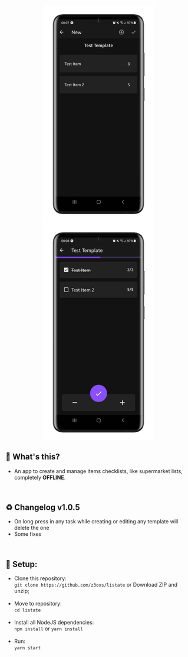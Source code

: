 <div align="center">
    <img src="./images/mockup_1.png" width="300" />
    <img src="./images/mockup_2.png" width="300" />
</div>

## 🤔 What's this?
- An app to create and manage items checklists, like supermarket lists, completely **OFFLINE**.

&nbsp;
## ♻️ Changelog v1.0.5
- On long press in any task while creating or editing any template will delete the one
- Some fixes

&nbsp;
## 🔧 Setup:
- Clone this repository:<br>
`git clone https://github.com/z3oxs/listate` or Download ZIP and unzip;<br><br>
- Move to repository:<br>
`cd listate`<br><br>
- Install all NodeJS dependencies:<br>
`npm install` or `yarn install`<br><br>
- Run:<br>
`yarn start`<br>
